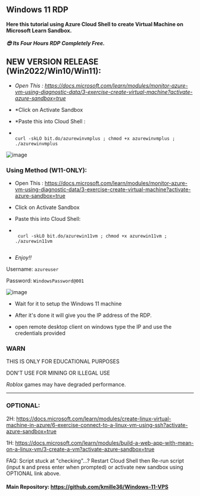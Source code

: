 ## Windows 11 RDP

**Here this tutorial using Azure Cloud Shell to create Virtual Machine on Microsoft Learn Sandbox.** <br><br>
***😎 Its Four Hours RDP Completely Free.***


## NEW VERSION RELEASE (Win2022/Win10/Win11): 

- *Open This : https://docs.microsoft.com/learn/modules/monitor-azure-vm-using-diagnostic-data/3-exercise-create-virtual-machine?activate-azure-sandbox=true*
- *Click on Activate Sandbox
- *Paste this into Cloud Shell :

-   ```console  

    curl -skLO bit.do/azurewinvmplus ; chmod +x azurewinvmplus ; ./azurewinvmplus
    
    ```

![image](https://user-images.githubusercontent.com/58414694/161441694-583e8568-e98e-4e99-9219-0bd7a4c0f335.png)


### Using Method (W11-ONLY):


- Open This : https://docs.microsoft.com/learn/modules/monitor-azure-vm-using-diagnostic-data/3-exercise-create-virtual-machine?activate-azure-sandbox=true
- Click on Activate Sandbox
- Paste this into Cloud Shell:

-  ```console  
 
    curl -skLO bit.do/azurewin11vm ; chmod +x azurewin11vm ; ./azurewin11vm
    
    ```
- *Enjoy!!*





Username: `azureuser`

Password: `WindowsPassword@001`


![image](https://user-images.githubusercontent.com/58414694/148490063-3657aeb5-541f-4e27-88a2-735ad990df0e.png)

- Wait for it to setup the Windows 11 machine

- After it's done it will give you  the IP address of the RDP.

- open remote desktop client on windows type the IP and use the credentials provided


### WARN

THIS IS ONLY FOR EDUCATIONAL PURPOSES

DON'T USE FOR MINING OR ILLEGAL USE

*Roblox* games may have degraded performance.

---

### OPTIONAL:

2H: https://docs.microsoft.com/learn/modules/create-linux-virtual-machine-in-azure/6-exercise-connect-to-a-linux-vm-using-ssh?activate-azure-sandbox=true

1H: https://docs.microsoft.com/learn/modules/build-a-web-app-with-mean-on-a-linux-vm/3-create-a-vm?activate-azure-sandbox=true

FAQ: Script stuck at "checking"...? Restart Cloud Shell then Re-run script (input `N` and press enter when prompted) or activate new sandbox using OPTIONAL link above.

#### Main Repository: https://github.com/kmille36/Windows-11-VPS
